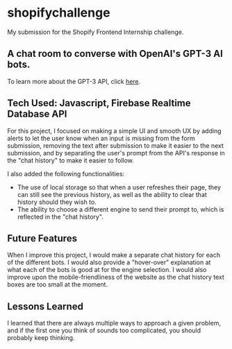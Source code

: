 # shopifychallenge

My submission for the Shopify Frontend Internship challenge.

## A chat room to converse with OpenAI's GPT-3 AI bots.

To learn more about the GPT-3 API, click <a href="https://openai.com/api/" target="_blank">here</a>.

## Tech Used: Javascript, Firebase Realtime Database API

For this project, I focused on making a simple UI and smooth UX by adding alerts to let the user know when an input is missing from the form submission, removing the text after submission to make it easier to the next submission, and by separating the user's prompt from the API's response in the "chat history" to make it easier to follow.

I also added the following functionalities:
- The use of local storage so that when a user refreshes their page, they can still see the previous history, as well as the ability to clear that history should they wish to.
- The ability to choose a different engine to send their prompt to, which is reflected in the "chat history".

## Future Features

When I improve this project, I would make a separate chat history for each of the different bots. I would also provide a "hover-over" explanation at what each of the bots is good at for the engine selection. I would also improve upon the mobile-friendliness of the website as the chat history text boxes are too small at the moment.

## Lessons Learned

I learned that there are always multiple ways to approach a given problem, and if the first one you think of sounds too complicated, you should probably keep thinking.
